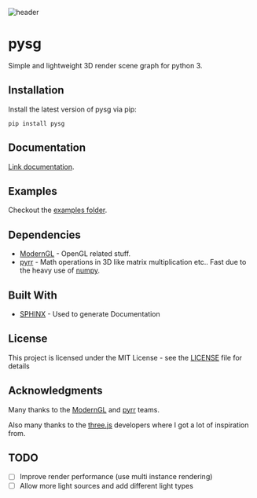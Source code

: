![header](https://gitlab.com/becheran/pysg/raw/master/_img/header.png)
# pysg

Simple and lightweight 3D render scene graph for python 3.

## Installation
Install the latest version of pysg via pip:

	pip install pysg 

## Documentation

[Link documentation](https://pysg.readthedocs.io/en/latest/).


## Examples

Checkout the [examples folder](/examples).

## Dependencies

* [ModernGL](https://github.com/cprogrammer1994/ModernGL) - OpenGL related stuff.
* [pyrr](https://github.com/adamlwgriffiths/Pyrr) - Math operations in 3D like matrix multiplication etc.. Fast due to the heavy use of [numpy](http://www.numpy.org/).

## Built With

* [SPHINX](http://www.sphinx-doc.org/en/master/) - Used to generate Documentation

## License

This project is licensed under the MIT License - see the [LICENSE](LICENSE) file for details

## Acknowledgments
Many thanks to the [ModernGL](https://github.com/cprogrammer1994/ModernGL) and [pyrr](https://github.com/adamlwgriffiths/Pyrr) teams. 

Also many thanks to the [three.js](https://threejs.org/) developers where I got a lot of inspiration from.

## TODO

- [ ] Improve render performance (use multi instance rendering)
- [ ] Allow more light sources and add different light types